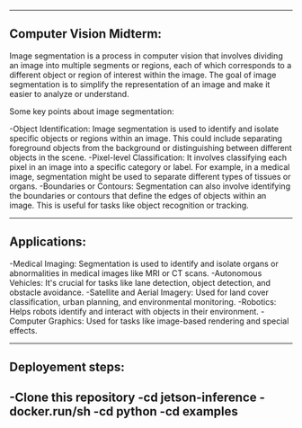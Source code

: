 ----------------------------------------------------------------------------------------------------------------------------------------------------------------------
Computer Vision Midterm:
----------------------------------------------------------------------------------------------------------------------------------------------------------------------
Image segmentation is a process in computer vision that involves dividing an image into multiple segments or regions, each of which corresponds to a different object or region of interest within the image. The goal of image segmentation is to simplify the representation of an image and make it easier to analyze or understand.

Some key points about image segmentation:

-Object Identification: Image segmentation is used to identify and isolate specific objects or regions within an image. This could include separating foreground objects from the background or distinguishing between different objects in the scene.
-Pixel-level Classification: It involves classifying each pixel in an image into a specific category or label. For example, in a medical image, segmentation might be used to separate different types of tissues or organs.
-Boundaries or Contours: Segmentation can also involve identifying the boundaries or contours that define the edges of objects within an image. This is useful for tasks like object recognition or tracking.

---------------------------------------------------------------------------------------------------------------------------------------------------------------------
Applications:
---------------------------------------------------------------------------------------------------------------------------------------------------------------------
-Medical Imaging: Segmentation is used to identify and isolate organs or abnormalities in medical images like MRI or CT scans.
-Autonomous Vehicles: It's crucial for tasks like lane detection, object detection, and obstacle avoidance.
-Satellite and Aerial Imagery: Used for land cover classification, urban planning, and environmental monitoring.
-Robotics: Helps robots identify and interact with objects in their environment.
-Computer Graphics: Used for tasks like image-based rendering and special effects.

---------------------------------------------------------------------------------------------------------------------------------------------------------------------------
Deployement steps:
---------------------------------------------------------------------------------------------------------------------------------------------------------------------------
-Clone this repository
-cd jetson-inference
-docker.run/sh
-cd python
-cd examples
-

